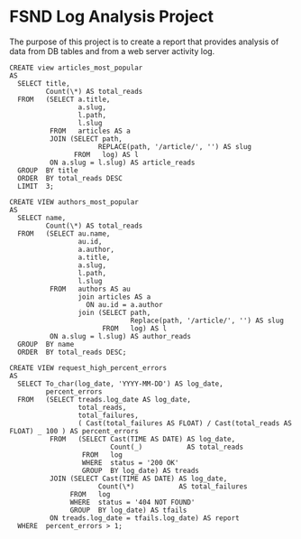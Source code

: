 # FSND Log Analysis Project

The purpose of this project is to create a report that provides analysis of data from DB tables and from a web server activity log.

    CREATE view articles_most_popular
    AS
      SELECT title,
             Count(\*) AS total_reads
      FROM   (SELECT a.title,
                     a.slug,
                     l.path,
                     l.slug
              FROM   articles AS a
              JOIN (SELECT path,
                          REPLACE(path, '/article/', '') AS slug
                    FROM   log) AS l
              ON a.slug = l.slug) AS article_reads
      GROUP  BY title
      ORDER  BY total_reads DESC
      LIMIT  3;

    CREATE VIEW authors_most_popular
    AS
      SELECT name,
             Count(\*) AS total_reads
      FROM   (SELECT au.name,
                     au.id,
                     a.author,
                     a.title,
                     a.slug,
                     l.path,
                     l.slug
              FROM   authors AS au
                     join articles AS a
                       ON au.id = a.author
                     join (SELECT path,
                                  Replace(path, '/article/', '') AS slug
                           FROM   log) AS l
              ON a.slug = l.slug) AS author_reads
      GROUP  BY name
      ORDER  BY total_reads DESC;

    CREATE VIEW request_high_percent_errors
    AS
      SELECT To_char(log_date, 'YYYY-MM-DD') AS log_date,
             percent_errors
      FROM   (SELECT treads.log_date AS log_date,
                     total_reads,
                     total_failures,
                     ( Cast(total_failures AS FLOAT) / Cast(total_reads AS FLOAT) _ 100 ) AS percent_errors
              FROM   (SELECT Cast(TIME AS DATE) AS log_date,
                             Count(_)           AS total_reads
                      FROM   log
                      WHERE  status = '200 OK'
                      GROUP  BY log_date) AS treads
              JOIN (SELECT Cast(TIME AS DATE) AS log_date,
                          Count(\*)           AS total_failures
                   FROM   log
                   WHERE  status = '404 NOT FOUND'
                   GROUP  BY log_date) AS tfails
              ON treads.log_date = tfails.log_date) AS report
      WHERE  percent_errors > 1;
